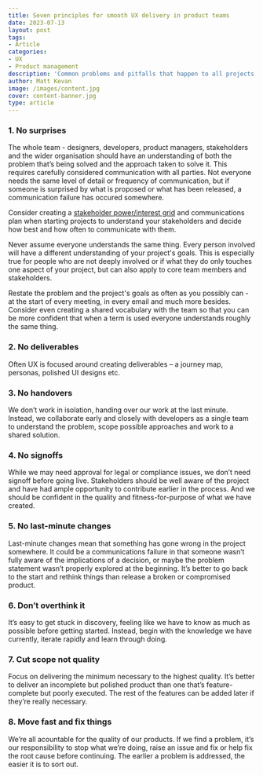 ```yaml
---
title: Seven principles for smooth UX delivery in product teams
date: 2023-07-13
layout: post
tags:
- Article
categories:
- UX
- Product management
description: 'Common problems and pitfalls that happen to all projects and ways to avoid them.'
author: Matt Kevan
image: /images/content.jpg
cover: content-banner.jpg
type: article
---
```


### 1. No surprises

The whole team - designers, developers, product managers, stakeholders and the wider organisation should have an understanding of both the problem that’s being solved and the approach taken to solve it. This requires carefully considered communication with all parties. Not everyone needs the same level of detail or frequency of communication, but if someone is surprised by what is proposed or what has been released, a communication failure has occured somewhere. 

Consider creating a [stakeholder power/interest grid](https://en.wikipedia.org/wiki/Stakeholder_analysis) and communications plan when starting projects to understand your stakeholders and decide how best and how often to communicate with them.

Never assume everyone understands the same thing. Every person involved will have a different understanding of your project's goals. This is especially true for people who are not deeply involved or if what they do only touches one aspect of your project, but can also apply to core team members and stakeholders. 

Restate the problem and the project's goals as often as you possibly can - at the start of every meeting, in every email and much more besides. Consider even creating a shared vocabulary with the team so that you can be more confident that when a term is used everyone understands roughly the same thing.

### 2. No deliverables

Often UX is focused around creating deliverables – a journey map, personas, polished UI designs etc.

### 3. No handovers

We don’t work in isolation, handing over our work at the last minute. Instead, we collaborate early and closely with developers as a single team to understand the problem, scope possible approaches and work to a shared solution.

### 4. No signoffs

While we may need approval for legal or compliance issues, we don’t need signoff before going live. Stakeholders should be well aware of the project and have had ample opportunity to contribute earlier in the process. And we should be confident in the quality and fitness-for-purpose of what we have created.

### 5. No last-minute changes

Last-minute changes mean that something has gone wrong in the project somewhere. It could be a communications failure in that someone wasn’t fully aware of the implications of a decision, or maybe the problem statement wasn’t properly explored at the beginning. It’s better to go back to the start and rethink things than release a broken or compromised product.

### 6. Don’t overthink it

It’s easy to get stuck in discovery, feeling like we have to know as much as possible before getting started. Instead, begin with the knowledge we have currently, iterate rapidly and learn through doing.

### 7. Cut scope not quality

Focus on delivering the minimum necessary to the highest quality. It’s better to deliver an incomplete but polished product than one that’s feature-complete but poorly executed. The rest of the features can be added later if they’re really necessary.

### 8. Move fast and fix things

We’re all acountable for the quality of our products. If we find a problem, it’s our responsibility to stop what we’re doing, raise an issue and fix or help fix the root cause before continuing. The earlier a problem is addressed, the easier it is to sort out.